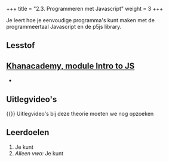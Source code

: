 +++
title = "2.3. Programmeren met Javascript"
weight = 3
+++

Je leert hoe je eenvoudige programma's kunt maken met de programmeertaal Javascript en de p5js library.
<!--more-->

## Lesstof
[Khanacademy, module Intro to JS](https://www.khanacademy.org/computing/computer-programming/programming)
- 
-

## Uitlegvideo's
{{<youtube id="">}}
Uitlegvideo's bij deze theorie moeten we nog opzoeken

## Leerdoelen
1.	Je kunt 
16.	<em>Alleen vwo:</em> Je kunt 

